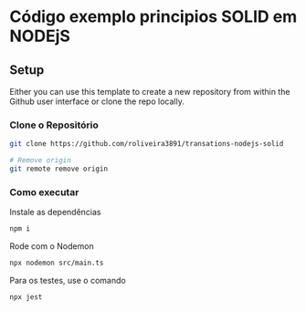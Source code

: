 # Código exemplo principios SOLID em NODEjS


## Setup

Either you can use this template to create a new repository from within the Github user interface or clone the repo locally. 


### Clone o Repositório
```sh
git clone https://github.com/roliveira3891/transations-nodejs-solid

# Remove origin
git remote remove origin
```

### Como executar
<!-- Once done, `cd` into the cloned repo and install the dependencies from the npm registry. I personally use npm, however you can use `yarn` or `pnpm`. -->


Instale as dependências
```sh
npm i
```

Rode com o Nodemon
```sh
npx nodemon src/main.ts 
```

Para os testes, use o comando
```sh
npx jest 
```






